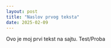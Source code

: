 ```yaml
---
layout: post
title: "Naslov prvog teksta"
date: 2025-02-09
---
```


Ovo je moj prvi tekst na sajtu. Test/Proba

